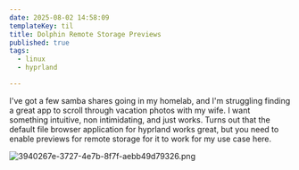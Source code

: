 ```yaml
---
date: 2025-08-02 14:58:09
templateKey: til
title: Dolphin Remote Storage Previews
published: true
tags:
  - linux
  - hyprland

---
```


I've got a few samba shares going in my homelab, and I'm struggling finding a
great app to scroll through vacation photos with my wife.  I want something
intuitive, non intimidating, and just works.  Turns out that the default file
browser application for hyprland works great, but you need to enable previews
for remote storage for it to work for my use case here.

![3940267e-3727-4e7b-8f7f-aebb49d79326.png](https://dropper.wayl.one/api/file/3940267e-3727-4e7b-8f7f-aebb49d79326.png)
